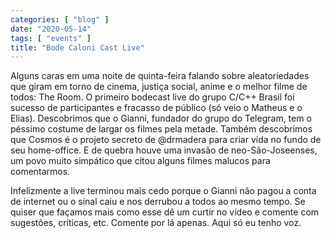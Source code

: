 ```yaml
---
categories: [ "blog" ]
date: "2020-05-14"
tags: [ "events" ]
title: "Bode Caloni Cast Live"
---
```

Alguns caras em uma noite de quinta-feira falando sobre aleatoriedades
que giram em torno de cinema, justiça social, anime e
o melhor filme de todos: The Room. O primeiro bodecast live do grupo
C/C++ Brasil foi sucesso de participantes e fracasso de público (só
veio o Matheus e o Elias). Descobrimos que o Gianni, fundador do grupo do
Telegram, tem o péssimo costume de largar os filmes pela metade. Também
descobrimos que Cosmos é o projeto secreto de @drmadera para criar
vida no fundo de seu home-office. E de quebra houve uma invasão de
neo-São-Joseenses, um povo muito simpático que citou alguns filmes
malucos para comentarmos.

Infelizmente a live terminou mais cedo porque o Gianni não pagou a
conta de internet ou o sinal caiu e nos derrubou a todos ao mesmo tempo. Se
quiser que façamos mais como esse dê um curtir no vídeo e comente
com sugestões, críticas, etc. Comente por lá apenas. Aqui só eu tenho voz.
